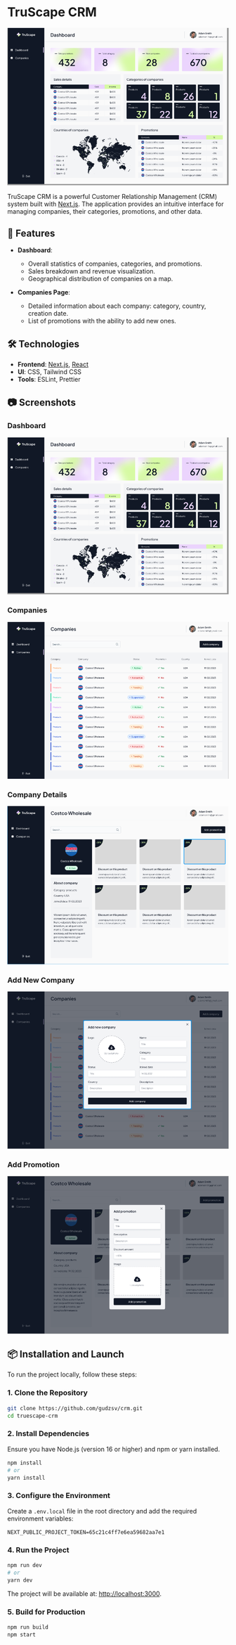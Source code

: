 # TruScape CRM

![TruScape CRM Screenshot](./assets/main.png)

TruScape CRM is a powerful Customer Relationship Management (CRM) system built with [Next.js](https://nextjs.org/). The application provides an intuitive interface for managing companies, their categories, promotions, and other data.

## 🚀 Features

- **Dashboard**:
  - Overall statistics of companies, categories, and promotions.
  - Sales breakdown and revenue visualization.
  - Geographical distribution of companies on a map.

- **Companies Page**:
  - Detailed information about each company: category, country, creation date.
  - List of promotions with the ability to add new ones.


## 🛠️ Technologies

- **Frontend**: [Next.js](https://nextjs.org/), [React](https://reactjs.org/)
- **UI**: CSS, Tailwind CSS
- **Tools**: ESLint, Prettier

## 📷 Screenshots

### Dashboard
![Dashboard](./assets/main.png)

### Companies
![Companies](./assets/companies.png)

### Company Details
![Company Details](./assets/about-company.png)

### Add New Company
![Add New Company ](./assets/add-new-company.png)

### Add Promotion
![Add New Company ](./assets/add-promotion.png)

## 📦 Installation and Launch

To run the project locally, follow these steps:

### 1. Clone the Repository
```bash
git clone https://github.com/gudzsv/crm.git
cd truescape-crm
```

### 2. Install Dependencies
Ensure you have Node.js (version 16 or higher) and npm or yarn installed.
```bash
npm install
# or
yarn install
```

### 3. Configure the Environment
Create a `.env.local` file in the root directory and add the required environment variables:
```
NEXT_PUBLIC_PROJECT_TOKEN=65c21c4ff7e6ea59682aa7e1
```

### 4. Run the Project
```bash
npm run dev
# or
yarn dev
```
The project will be available at: [http://localhost:3000](http://localhost:3000).

### 5. Build for Production
```bash
npm run build
npm start
```

